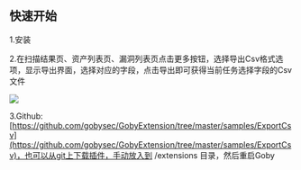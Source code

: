 ## 快速开始
1.安装

2.在扫描结果页、资产列表页、漏洞列表页点击更多按钮，选择导出Csv格式选项，显示导出界面，选择对应的字段，点击导出即可获得当前任务选择字段的Csv文件

![](static/img/extension/ex-export.gif)

3.Github: [https://github.com/gobysec/GobyExtension/tree/master/samples/ExportCsv](https://github.com/gobysec/GobyExtension/tree/master/samples/ExportCsv)，也可以从git上下载插件，手动放入到 /extensions 目录，然后重启Goby
